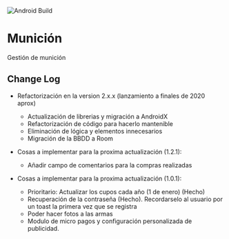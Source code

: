 ![Android Build](https://github.com/foliolo/Municion/workflows/Android%20Build/badge.svg)

# Munición

Gestión de munición

## Change Log

- Refactorización en la version 2.x.x (lanzamiento a finales de 2020 aprox)
  - Actualización de librerias y migración a AndroidX
  - Refactorización de código para hacerlo mantenible
  - Eliminación de lógica y elementos innecesarios
  - Migración de la BBDD a Room

- Cosas a implementar para la proxima actualización (1.2.1):
  - Añadir campo de comentarios para la compras realizadas

- Cosas a implementar para la proxima actualización (1.0.1):
  - Prioritario: Actualizar los cupos cada año (1 de enero) (Hecho)
  - Recuperación de la contraseña (Hecho). Recordarselo al usuario por un toast la primera vez que se registra
  - Poder hacer fotos a las armas
  - Modulo de micro pagos y configuración personalizada de publicidad.

